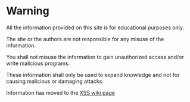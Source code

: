 Warning
==============

All the information provided on this site is for educational purposes only.

The site or the authors are not responsible for any misuse of the information.

You shall not misuse the information to gain unauthorized access and/or write malicious programs.

These information shall only be used to expand knowledge and not for causing malicious or damaging attacks.


Information has moved to the [XSS wiki page](https://github.com/awillard1/Pen-Test-Tools/wiki/XSS)
